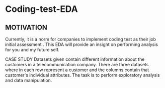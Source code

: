 # Coding-test-EDA
## MOTIVATION
Currently, it is a norm for companies to implement coding test as their job initial assessment . This EDA will provide an insight on performing analysis for you and my future self.

CASE STUDY
Datasets given contain different information about the customers in a telecommunication company. There are three datasets where in each row represent a customer and the columns contain that customer's individual attributes. The task is to perform exploratory analysis and data manipulation.
